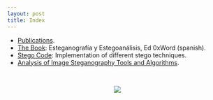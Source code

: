 ```yaml
---
layout: post
title: Index
---
```


- [Publications](http://pages.daniellerch.me/publications/).
- [The Book](http://0xword.com/es/libros/64-esteganografia-y-estegoanalisis.html): 
  Esteganografía y Estegoanálisis, Ed 0xWord (spanish).
- [Stego Code](http://github.com/daniellerch/stego): Implementation of different stego techniques.
- [Analysis of Image Steganography Tools and Algorithms](http://pages.daniellerch.me/stego_tools/).

<br><center><img src='http://imgs.xkcd.com/comics/security.png'></center>


